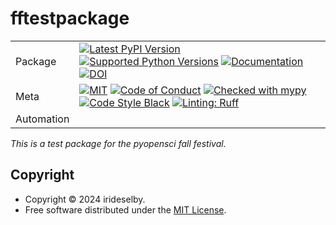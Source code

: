 # fftestpackage

| |                                                                                                                                                                                                                                                                                                                                                                                                                                                                                                                                                                                                            |
|---|------------------------------------------------------------------------------------------------------------------------------------------------------------------------------------------------------------------------------------------------------------------------------------------------------------------------------------------------------------------------------------------------------------------------------------------------------------------------------------------------------------------------------------------------------------------------------------------------------------|
| Package | [![Latest PyPI Version](https://img.shields.io/pypi/v/fftestpackage.svg)](https://pypi.org/project/fftestpackage/) [![Supported Python Versions](https://img.shields.io/pypi/pyversions/fftestpackage.svg)](https://pypi.org/project/fftestpackage/) [![Documentation](https://readthedocs.org/projects/fftestpackage/badge/?version=latest)](https://fftestpackage.readthedocs.io/en/latest/?badge=latest) [![DOI](https://zenodo.org/badge/DOI/10.5281/zenodo.14019645.svg)](https://doi.org/10.5281/zenodo.14019645)                                                                                                                                                                             |
| Meta | [![MIT](https://img.shields.io/pypi/l/fftestpackage.svg)](LICENSE) [![Code of Conduct](https://img.shields.io/badge/Contributor%20Covenant-v2.0%20adopted-ff69b4.svg)](.github/CODE_OF_CONDUCT.md) [![Checked with mypy](https://www.mypy-lang.org/static/mypy_badge.svg)](https://mypy-lang.org/) [![Code Style Black](https://img.shields.io/badge/code%20style-black-000000.svg)](https://github.com/ambv/black) [![Linting: Ruff](https://img.shields.io/endpoint?url=https://raw.githubusercontent.com/charliermarsh/ruff/main/assets/badge/v2.json)](https://github.com/astral-sh/ruff) |
| Automation |                                                                                                                                                                                                                                                                                                                                                                                                                                       |

_This is a test package for the pyopensci fall festival._

## Copyright

- Copyright © 2024 irideselby.
- Free software distributed under the [MIT License](./LICENSE).

